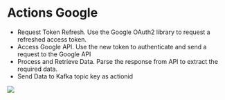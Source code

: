 # Actions Google

- Request Token Refresh. Use the Google OAuth2 library to request a refreshed access token.
- Access Google API. Use the new token to authenticate and send a request to the Google API
- Process and Retrieve Data. Parse the response from API to extract the required data.
- Send Data to Kafka topic key as actionid

[![](https://mermaid.ink/img/pako:eNptkU9vgkAQxb_KZs5oEPlTOTRBUdM0to14KnjYwCBE2aXLorXid-8KmDZN57Qz-97vbXYuEPMEwYWdoGVGNn7EiCovDCQVcksGg8dmjR81VpJIvkdGBKYCq6wh0_DVq2VGlpzvDkg27W2A4pjHuO0w095flZxVSE65kjM8daSGzMIX1XhxjFXV-XvfrPWt6B5V3D38HhRkiLIhfvi7r4j39tS7_X9SEyopSQUv_lDm4RqlyPGICfGVpkfMW0SALOmcKv2ZpnvakEXYHtRzyzzu1YubmizDOUvUBDQoUBQ0T9S3Xm6KCGSGBUbgqmOCKa0PMoKIXZWU1pIHZxaDK0WNGtSlCkQ_p2ohBbgpPVRqikkuuVh1q2o3pkFJ2TvnPxrVg3uBT3BHjjO0TN0xjZFpG7bzYGtwBtcc2rZlTMaOPnEsazQeXzX4agn6cNKXYY1NXXccDQSvd1kPv34DlJSwBg?type=png)](https://mermaid.live/edit#pako:eNptkU9vgkAQxb_KZs5oEPlTOTRBUdM0to14KnjYwCBE2aXLorXid-8KmDZN57Qz-97vbXYuEPMEwYWdoGVGNn7EiCovDCQVcksGg8dmjR81VpJIvkdGBKYCq6wh0_DVq2VGlpzvDkg27W2A4pjHuO0w095flZxVSE65kjM8daSGzMIX1XhxjFXV-XvfrPWt6B5V3D38HhRkiLIhfvi7r4j39tS7_X9SEyopSQUv_lDm4RqlyPGICfGVpkfMW0SALOmcKv2ZpnvakEXYHtRzyzzu1YubmizDOUvUBDQoUBQ0T9S3Xm6KCGSGBUbgqmOCKa0PMoKIXZWU1pIHZxaDK0WNGtSlCkQ_p2ohBbgpPVRqikkuuVh1q2o3pkFJ2TvnPxrVg3uBT3BHjjO0TN0xjZFpG7bzYGtwBtcc2rZlTMaOPnEsazQeXzX4agn6cNKXYY1NXXccDQSvd1kPv34DlJSwBg)


